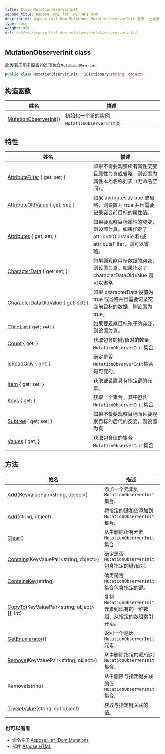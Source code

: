 ```yaml
---
title: Class MutationObserverInit
second_title: Aspose.HTML for .NET API 参考
description: Aspose.Html.Dom.Mutations.MutationObserverInit 班级. 此类表示用于配置的选项集合MutationObserver.
type: docs
weight: 980
url: /zh/net/aspose.html.dom.mutations/mutationobserverinit/
---
```

## MutationObserverInit class

此类表示用于配置的选项集合[`MutationObserver`](../mutationobserver/).

```csharp
public class MutationObserverInit : IDictionary<string, object>
```

## 构造函数

| 姓名 | 描述 |
| --- | --- |
| [MutationObserverInit](mutationobserverinit/)() | 初始化一个新的实例`MutationObserverInit`类. |

## 特性

| 姓名 | 描述 |
| --- | --- |
| [AttributeFilter](../../aspose.html.dom.mutations/mutationobserverinit/attributefilter/) { get; set; } | 如果不需要观察所有属性突变且属性为真或省略，则设置为属性本地名称列表（无命名空间）。 |
| [AttributeOldValue](../../aspose.html.dom.mutations/mutationobserverinit/attributeoldvalue/) { get; set; } | 如果 attributes 为 true 或省略，则设置为 true 并且需要记录突变前目标的属性值。 |
| [Attributes](../../aspose.html.dom.mutations/mutationobserverinit/attributes/) { get; set; } | 如果要观察目标属性的突变，则设置为真。如果指定了 attributeOldValue 和/或 attributeFilter，则可以省略。 |
| [CharacterData](../../aspose.html.dom.mutations/mutationobserverinit/characterdata/) { get; set; } | 如果要观察目标数据的突变，则设置为真。如果指定了 characterDataOldValue 则可以省略 |
| [CharacterDataOldValue](../../aspose.html.dom.mutations/mutationobserverinit/characterdataoldvalue/) { get; set; } | 如果 characterData 设置为 true 或省略并且需要记录突变前目标的数据，则设置为 true。 |
| [ChildList](../../aspose.html.dom.mutations/mutationobserverinit/childlist/) { get; set; } | 如果要观察目标孩子的突变，则设置为真。 |
| [Count](../../aspose.html.dom.mutations/mutationobserverinit/count/) { get; } | 获取包含的键/值对的数量`MutationObserverInit`集合. |
| [IsReadOnly](../../aspose.html.dom.mutations/mutationobserverinit/isreadonly/) { get; } | 确定是否`MutationObserverInit`集合是可变的。 |
| [Item](../../aspose.html.dom.mutations/mutationobserverinit/item/) { get; set; } | 获取或设置具有指定键的元素。 |
| [Keys](../../aspose.html.dom.mutations/mutationobserverinit/keys/) { get; } | 获取一个集合，其中包含`MutationObserverInit`集合. |
| [Subtree](../../aspose.html.dom.mutations/mutationobserverinit/subtree/) { get; set; } | 如果不仅要观察目标而且要观察目标的后代的突变，则设置为真 |
| [Values](../../aspose.html.dom.mutations/mutationobserverinit/values/) { get; } | 获取包含值的集合`MutationObserverInit`集合. |

## 方法

| 姓名 | 描述 |
| --- | --- |
| [Add](../../aspose.html.dom.mutations/mutationobserverinit/add/#add)(KeyValuePair&lt;string, object&gt;) | 添加一个元素到`MutationObserverInit`集合. |
| [Add](../../aspose.html.dom.mutations/mutationobserverinit/add/#add_1)(string, object) | 将指定的键和值添加到`MutationObserverInit`集合. |
| [Clear](../../aspose.html.dom.mutations/mutationobserverinit/clear/)() | 从中删除所有元素`MutationObserverInit`集合. |
| [Contains](../../aspose.html.dom.mutations/mutationobserverinit/contains/)(KeyValuePair&lt;string, object&gt;) | 确定是否`MutationObserverInit`包含指定的键/值对. |
| [ContainsKey](../../aspose.html.dom.mutations/mutationobserverinit/containskey/)(string) | 确定是否`MutationObserverInit`集合包含指定的键。 |
| [CopyTo](../../aspose.html.dom.mutations/mutationobserverinit/copyto/)(KeyValuePair&lt;string, object&gt;[], int) | 复制`MutationObserverInit`元素到现有的一维数组，从指定的数组索引开始。 |
| [GetEnumerator](../../aspose.html.dom.mutations/mutationobserverinit/getenumerator/)() | 返回一个遍历`MutationObserverInit`元素. |
| [Remove](../../aspose.html.dom.mutations/mutationobserverinit/remove/#remove)(KeyValuePair&lt;string, object&gt;) | 从中删除指定的键/值对`MutationObserverInit`集合. |
| [Remove](../../aspose.html.dom.mutations/mutationobserverinit/remove/#remove_1)(string) | 从中删除与指定键关联的值`MutationObserverInit`集合. |
| [TryGetValue](../../aspose.html.dom.mutations/mutationobserverinit/trygetvalue/)(string, out object) | 获取与指定键关联的值。 |

### 也可以看看

* 命名空间 [Aspose.Html.Dom.Mutations](../../aspose.html.dom.mutations/)
* 部件 [Aspose.HTML](../../)


